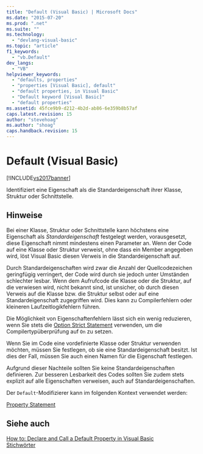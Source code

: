 ```yaml
---
title: "Default (Visual Basic) | Microsoft Docs"
ms.date: "2015-07-20"
ms.prod: ".net"
ms.suite: ""
ms.technology: 
  - "devlang-visual-basic"
ms.topic: "article"
f1_keywords: 
  - "vb.Default"
dev_langs: 
  - "VB"
helpviewer_keywords: 
  - "defaults, properties"
  - "properties [Visual Basic], default"
  - "default properties, in Visual Basic"
  - "Default keyword [Visual Basic]"
  - "default properties"
ms.assetid: 45fce9b9-d212-4b2d-ab86-6e359b8b57af
caps.latest.revision: 15
author: "stevehoag"
ms.author: "shoag"
caps.handback.revision: 15
---
```

# Default (Visual Basic)
[!INCLUDE[vs2017banner](../../../visual-basic/includes/vs2017banner.md)]

Identifiziert eine Eigenschaft als die Standardeigenschaft ihrer Klasse, Struktur oder Schnittstelle.  
  
## Hinweise  
 Bei einer Klasse, Struktur oder Schnittstelle kann höchstens eine Eigenschaft als *Standardeigenschaft* festgelegt werden, vorausgesetzt, diese Eigenschaft nimmt mindestens einen Parameter an.  Wenn der Code auf eine Klasse oder Struktur verweist, ohne dass ein Member angegeben wird, löst Visual Basic diesen Verweis in die Standardeigenschaft auf.  
  
 Durch Standardeigenschaften wird zwar die Anzahl der Quellcodezeichen geringfügig verringert, der Code wird durch sie jedoch unter Umständen schlechter lesbar.  Wenn dem Aufrufcode die Klasse oder die Struktur, auf die verwiesen wird, nicht bekannt sind, ist unsicher, ob durch diesen Verweis auf die Klasse bzw. die Struktur selbst oder auf eine Standardeigenschaft zugegriffen wird.  Dies kann zu Compilerfehlern oder kleineren Laufzeitlogikfehlern führen.  
  
 Die Möglichkeit von Eigenschaftenfehlern lässt sich ein wenig reduzieren, wenn Sie stets die [Option Strict Statement](../../../visual-basic/language-reference/statements/option-strict-statement.md) verwenden, um die Compilertypüberprüfung auf `On` zu setzen.  
  
 Wenn Sie im Code eine vordefinierte Klasse oder Struktur verwenden möchten, müssen Sie festlegen, ob sie eine Standardeigenschaft besitzt. Ist dies der Fall, müssen Sie auch einen Namen für die Eigenschaft festlegen.  
  
 Aufgrund dieser Nachteile sollten Sie keine Standardeigenschaften definieren.  Zur besseren Lesbarkeit des Codes sollten Sie zudem stets explizit auf alle Eigenschaften verweisen, auch auf Standardeigenschaften.  
  
 Der `Default`\-Modifizierer kann im folgenden Kontext verwendet werden:  
  
 [Property Statement](../../../visual-basic/language-reference/statements/property-statement.md)  
  
## Siehe auch  
 [How to: Declare and Call a Default Property in Visual Basic](../../../visual-basic/programming-guide/language-features/procedures/how-to-declare-and-call-a-default-property.md)   
 [Stichwörter](../../../visual-basic/language-reference/keywords/index.md)